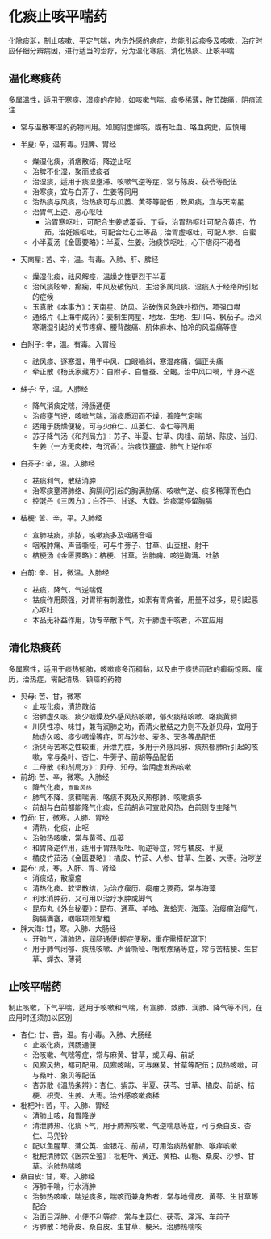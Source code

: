 # 化痰止咳平喘药
化除痰涎，制止咳嗽、平定气喘，内伤外感的病症，均能引起痰多及咳嗽，治疗时应仔细分辨病因，进行适当的治疗，分为温化寒痰、清化热痰、止咳平喘


## 温化寒痰药
多属温性，适用于寒痰、湿痰的症候，如咳嗽气喘、痰多稀薄，肢节酸痛，阴疽流注
- 常与温散寒湿的药物同用。如属阴虚燥咳，或有吐血、咯血病史，应慎用

- 半夏: 辛，温有毒。归脾、胃经
  - 燥湿化痰，消痞散结，降逆止呕
  - 治脾不化湿，聚而成痰者
  - 治湿痰，适用于痰湿壅滞、咳嗽气逆等症，常与陈皮、茯苓等配伍
  - 治寒痰，宜与白芥子、生姜等同用
  - 治热痰与风痰，治热痰可与瓜蒌、黄芩等配伍；致风痰，宜与天南星
  - 治胃气上逆、恶心呕吐
    - 治胃寒呕吐，可配合生姜或藿香、丁香，治胃热呕吐可配合黄连、竹茹，治妊娠呕吐，可配合灶心土等品；治胃虚呕吐，可配人参、白蜜
  - 小半夏汤《金匮要略》：半夏、生姜。治痰饮呕吐，心下痞闷不渴者
- 天南星: 苦、辛，温。有毒。入肺、肝、脾经
  - 燥湿化痰，祛风解痉，温燥之性更烈于半夏
  - 治风痰眩晕，癫痫，中风及破伤风，主治多属风痰、湿痰入于经络所引起的症候
  - 玉真散《本事方》：天南星、防风。治破伤风急跌扑损伤，项强口噤
  - 通络片《上海中成药》：姜制生南星、地龙、生地、生川乌、枫茄子。治风寒潮湿引起的关节疼痛、腰背酸痛、肌体麻木、怕冷的风湿痛等症
- 白附子: 辛，温。有毒。入胃经
  - 祛风痰、逐寒湿，用于中风、口眼喎斜，寒湿疼痛，偏正头痛
  - 牵正散《杨氏家藏方》：白附子、白僵蚕、全蝎。治中风口喎，半身不遂
- 蘇子: 辛，温。入肺经
  - 降气消痰定喘，滑肠通便
  - 治痰壅气逆，咳嗽气喘，消痰质润而不燥，善降气定喘
  - 适用于肠燥便秘，可与火麻仁、瓜蒌仁、杏仁等同用
  - 苏子降气汤《和剂局方》：苏子、半夏、甘草、肉桂、前胡、陈皮、当归、生姜（一方无肉桂，有沉香）。治痰饮壅盛、肺气上逆作呕
- 白芥子: 辛，温。入肺经
  - 袪痰利气，散结消肿
  - 治寒痰壅滞肺络、胸膈间引起的胸满胁痛、咳嗽气逆、痰多稀薄而色白
  - 控涎丹《三因方》：白芥子、甘遂、大戟。治痰涎停留胸膈
- 桔梗: 苦、辛，平。入肺经
  - 宣肺袪痰，排脓，咳嗽痰多及咽痛音哑
  - 咽喉肿痛、声音嘶哑，可与牛蒡子、甘草、山豆根、射干
  - 桔梗汤《金匮要略》：桔梗、甘草。治肺痈、咳逆胸满、吐脓
- 白前: 辛、甘，微温。入肺经
  - 袪痰，降气，气逆喘促
  - 袪痰作用颇强，对胃稍有刺激性，如素有胃病者，用量不过多，易引起恶心呕吐
  - 本品无补益作用，功专辛散下气，对于肺虚干咳者，不宜应用


## 清化热痰药
多属寒性，适用于痰热郁肺，咳嗽痰多而稠黏，以及由于痰热而致的癫痫惊厥、瘰历，治热症，需配清热、镇痉的药物

- 贝母: 苦、甘，微寒
  - 止咳化痰，清热散结
  - 治肺虚久咳、痰少咽燥及外感风热咳嗽，郁火痰结咳嗽、咯痰黄稠
  - 川贝性凉、味甘，兼有润肺之功，而清火散结之力则不及浙贝母，宜用于肺虚久咳、痰少咽燥等症，可与沙参、麦冬、天冬等品配伍
  - 浙贝母苦寒之性较重，开泄力胜，多用于外感风邪、痰热郁肺所引起的咳嗽，常与桑叶、杏仁、牛蒡子、前胡等品配伍
  - 二母散《和剂局方》：贝母、知母。治阴虚发热咳嗽
- 前胡: 苦、辛，微寒。入肺经
  - 降气化痰，`宣散风热`
  - 肺气不降、痰稠喘满、咯痰不爽及风热郁肺、咳嗽痰多
  - 前胡与白前都能降气化痰，但前胡尚可宣散风热，白前则专主降气
- 竹茹: 甘，微寒。入肺、胃经
  - 清热，化痰，止呕
  - 治肺热咳嗽，常与黄芩、瓜蒌
  - 和胃降逆作用，适用于胃热呕吐、呃逆等症，常与橘皮、半夏
  - 橘皮竹茹汤《金匮要略》：橘皮、竹茹、人参、甘草、生姜、大枣。治哕逆
- 昆布: 咸，寒。入肝、胃、肾经
  - 消痰结，散瘿瘤
  - 清热化痰、软坚散结，为治疗瘰历、瘿瘤之要药，常与海藻
  - 利水消肿药，又可用以治疗水肿或脚气
  - 昆布丸《外台秘要》：昆布、通草、羊啮、海蛤壳、海藻。治瘿瘤治瘿气，胸膈满塞，咽喉项颈渐粗
- 胖大海: 甘，寒。入肺、大肠经
  - 开肺气，清肺热，润肠通便(輕症便秘，重症需搭配瀉下)
  - 用于肺气闭郁、痰热咳嗽、声音嘶哑、咽喉疼痛等症，常与苦桔梗、生甘草、蝉衣、薄荷


## 止咳平喘药
制止咳嗽，下气平喘，适用于咳嗽和气喘，有宣肺、敛肺、润肺、降气等不同，在应用时还须加以区别

- 杏仁: 甘、苦，温。有小毒。入肺、大肠经
  - 止咳化痰，润肠通便
  - 治咳嗽、气喘等症，常与麻黄、甘草，或贝母、前胡
  - 风寒风热，都可配用。风寒咳喘，可与麻黄、甘草等配伍；风热咳嗽，可与桑叶、象贝等配伍
  - 杏苏散《温热条辨》：杏仁、紫苏、半夏、茯苓、甘草、橘皮、前胡、桔梗、枳壳、生姜、大枣。治外感咳嗽痰稀
- 枇杷叶: 苦，平。入肺、胃经
  - 清肺止咳，和胃降逆
  - 清泄肺热、化痰下气，用于肺热咳嗽、气逆喘息等症，可与桑白皮、杏仁、马兜铃
  - 配以鱼腥草、蒲公英、金银花、前胡，可用治痰热郁肺、喉痒咳嗽
  - 枇杷清肺饮《医宗金鉴》：枇杷叶、黄连、黄柏、山栀、桑皮、沙参、甘草。治肺热喘咳
- 桑白皮: 甘，寒。入肺经
  - 泻肺平喘，行水消肿
  - 治肺热咳嗽，喘逆痰多，喘咳而兼身热者，常与地骨皮、黄芩、生甘草等配合
  - 治面目浮肿、小便不利等症，常与生苡仁、茯苓、泽泻、车前子
  - 泻肺散：地骨皮、桑白皮、生甘草、粳米。治肺热喘咳